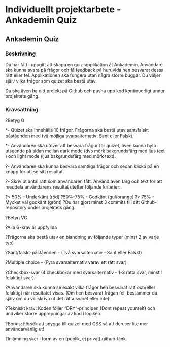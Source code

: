 # Individuellt projektarbete - Ankademin Quiz

## Ankademin Quiz

### Beskrivning

Du har fått i uppgift att skapa en quiz-applikation åt Ankademin. Användare ska kunna svara på frågor och få feedback på huruvida hen besvarat dessa rätt eller fel. Applikationen ska fungera utan några större buggar. Du väljer själv vilka frågor som quizet ska bestå utav.

Du ska även ha ditt projekt på Github och pusha upp kod kontinuerligt under projektets gång.

### Kravsättning

?Betyg G

*- Quizet ska innehålla 10 frågor. Frågorna ska bestå utav sant/falskt påståenden med två möjliga svarsalternativ: Sant eller Falskt.

*- Användaren ska utöver att besvara frågor för quizet, även kunna byta utseende på sidan mellan dark mode (dvs mörk bakgrundsfärg med ljus text ) och light mode (ljus bakgrundsfärg med mörk text).

?- Användaren ska kunna besvara samtliga frågor och sedan klicka på en knapp för att se sitt resultat.

?- Skriv ut antal rätt som användaren fått. Använd även färg och text för att meddela användarens resultat utefter följande kriterier: 

?< 50% - Underkänt (röd)
?50%-75% - Godkänt (gul/orange)
?> 75% - Mycket väl godkänt (grönt)
?Du har gjort minst 3 commits till ditt Github-repository under projektets gång.

?Betyg VG

?Alla G-krav är uppfyllda

?Frågorna ska bestå utav en blandning av följande typer (minst 2 av varje typ)

?Sant/falskt-påståenden - (Två svarsalternativ - Sant eller Falskt)

?Multiple choice - (Fyra svarsalternativ varav ett rätt svar)

?Checkbox-svar (4 checkboxar med svarsalternativ - 1-3 rätta svar, minst 1 felaktigt svar).

?Användaren ska kunna se exakt vilka frågor hen besvarat rätt och/eller felaktigt när resultatet visas. (Om hen besvarat frågan fel, bestämmer du själv om du vill skriva ut det rätta svaret eller inte).

?Tekniskt krav: Koden följer “DRY”-principen (Dont repeat yourself) och undviker större upprepningar av kod i logiken.


?Bonus: Försök att snygga till quizet med CSS så att den ser lite mer användarvänlig ut!

?Inlämning sker i form av en (publik, ej privat) github-länk.